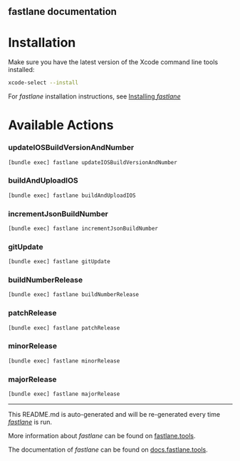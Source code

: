 fastlane documentation
----

# Installation

Make sure you have the latest version of the Xcode command line tools installed:

```sh
xcode-select --install
```

For _fastlane_ installation instructions, see [Installing _fastlane_](https://docs.fastlane.tools/#installing-fastlane)

# Available Actions

### updateIOSBuildVersionAndNumber

```sh
[bundle exec] fastlane updateIOSBuildVersionAndNumber
```



### buildAndUploadIOS

```sh
[bundle exec] fastlane buildAndUploadIOS
```



### incrementJsonBuildNumber

```sh
[bundle exec] fastlane incrementJsonBuildNumber
```



### gitUpdate

```sh
[bundle exec] fastlane gitUpdate
```



### buildNumberRelease

```sh
[bundle exec] fastlane buildNumberRelease
```



### patchRelease

```sh
[bundle exec] fastlane patchRelease
```



### minorRelease

```sh
[bundle exec] fastlane minorRelease
```



### majorRelease

```sh
[bundle exec] fastlane majorRelease
```



----

This README.md is auto-generated and will be re-generated every time [_fastlane_](https://fastlane.tools) is run.

More information about _fastlane_ can be found on [fastlane.tools](https://fastlane.tools).

The documentation of _fastlane_ can be found on [docs.fastlane.tools](https://docs.fastlane.tools).
